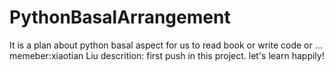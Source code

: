 # PythonBasalArrangement
It is a plan about python basal aspect for us to read book or write code or ...
memeber:xiaotian Liu
descrition: first push in this project. let's learn happily!
